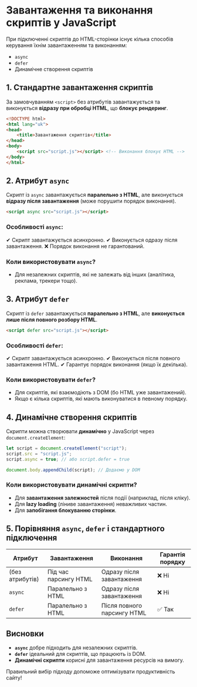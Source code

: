 # Завантаження та виконання скриптів у JavaScript

При підключенні скриптів до HTML-сторінки існує кілька способів керування їхнім завантаженням та виконанням: 

- `async`
- `defer`
- Динамічне створення скриптів

## 1. Стандартне завантаження скриптів

За замовчуванням `<script>` без атрибутів завантажується та виконується **відразу при обробці HTML**, що **блокує рендеринг**.

```html
<!DOCTYPE html>
<html lang="uk">
<head>
    <title>Завантаження скриптів</title>
</head>
<body>
    <script src="script.js"></script> <!-- Виконання блокує HTML -->
</body>
</html>
```

## 2. Атрибут `async`

Скрипт із `async` завантажується **паралельно з HTML**, але виконується **відразу після завантаження** (може порушити порядок виконання).

```html
<script async src="script.js"></script>
```

### Особливості `async`:
✔ Скрипт завантажується асинхронно.
✔ Виконується одразу після завантаження.
❌ Порядок виконання не гарантований.

### Коли використовувати `async`?
- Для незалежних скриптів, які не залежать від інших (аналітика, реклама, трекери тощо).

## 3. Атрибут `defer`

Скрипт із `defer` завантажується **паралельно з HTML**, але **виконується лише після повного розбору HTML**.

```html
<script defer src="script.js"></script>
```

### Особливості `defer`:
✔ Скрипт завантажується асинхронно.
✔ Виконується після повного завантаження HTML.
✔ Гарантує порядок виконання (якщо їх декілька).

### Коли використовувати `defer`?
- Для скриптів, які взаємодіють з DOM (бо HTML уже завантажений).
- Якщо є кілька скриптів, які мають виконуватися в певному порядку.

## 4. Динамічне створення скриптів

Скрипти можна створювати **динамічно** у JavaScript через `document.createElement`:

```js
let script = document.createElement("script");
script.src = "script.js";
script.async = true; // або script.defer = true

document.body.appendChild(script); // Додаємо у DOM
```

### Коли використовувати динамічні скрипти?
- Для **завантаження залежностей** після події (наприклад, після кліку).
- Для **lazy loading** (ліниве завантаження) неважливих частин.
- Для **запобігання блокуванню сторінки**.

## 5. Порівняння `async`, `defer` і стандартного підключення

| Атрибут  | Завантаження | Виконання | Гарантія порядку |
|----------|-------------|------------|-----------------|
| (без атрибутів) | Під час парсингу HTML | Одразу після завантаження | ❌ Ні |
| `async`  | Паралельно з HTML | Одразу після завантаження | ❌ Ні |
| `defer`  | Паралельно з HTML | Після повного парсингу HTML | ✅ Так |

## Висновки
- **`async`** добре підходить для незалежних скриптів.
- **`defer`** ідеальний для скриптів, що працюють із DOM.
- **Динамічні скрипти** корисні для завантаження ресурсів на вимогу.

Правильний вибір підходу допоможе оптимізувати продуктивність сайту!
